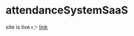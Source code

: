 ﻿# attendanceSystemSaaS

site is live 👉 [link](https://rfidattendancesaas.000webhostapp.com/login.php)
